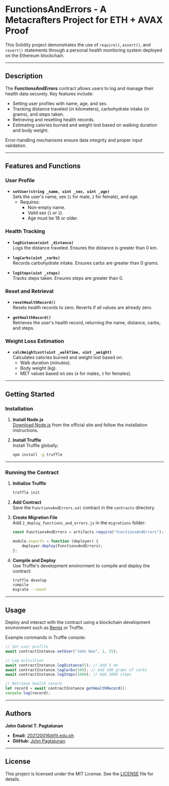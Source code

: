 # FunctionsAndErrors - A Metacrafters Project for ETH + AVAX Proof

This Solidity project demonstrates the use of `require()`, `assert()`, and `revert()` statements through a personal health monitoring system deployed on the Ethereum blockchain.

---

## Description

The **FunctionsAndErrors** contract allows users to log and manage their health data securely. Key features include:

- Setting user profiles with name, age, and sex.
- Tracking distance traveled (in kilometers), carbohydrate intake (in grams), and steps taken.
- Retrieving and resetting health records.
- Estimating calories burned and weight lost based on walking duration and body weight.

Error-handling mechanisms ensure data integrity and proper input validation.

---

## Features and Functions

### User Profile
- **`setUser(string _name, uint _sex, uint _age)`**  
  Sets the user's name, sex (`1` for male, `2` for female), and age.  
  - Requires: 
    - Non-empty name.  
    - Valid sex (`1` or `2`).  
    - Age must be 18 or older.  

### Health Tracking
- **`logDistance(uint _distance)`**  
  Logs the distance traveled. Ensures the distance is greater than 0 km.

- **`logCarbs(uint _carbs)`**  
  Records carbohydrate intake. Ensures carbs are greater than 0 grams.

- **`logSteps(uint _steps)`**  
  Tracks steps taken. Ensures steps are greater than 0.

### Reset and Retrieval
- **`resetHealthRecord()`**  
  Resets health records to zero. Reverts if all values are already zero.

- **`getHealthRecord()`**  
  Retrieves the user's health record, returning the name, distance, carbs, and steps.

### Weight Loss Estimation
- **`calcWeightLost(uint _walkTime, uint _weight)`**  
  Calculates calories burned and weight lost based on:
  - Walk duration (minutes).
  - Body weight (kg).
  - MET values based on sex (`4` for males, `3` for females).  

---

## Getting Started

### Installation

1. **Install Node.js**  
   [Download Node.js](https://nodejs.org) from the official site and follow the installation instructions.

2. **Install Truffle**  
   Install Truffle globally:  
   ```bash
   npm install -g truffle
   ```

---

### Running the Contract

1. **Initialize Truffle**  
   ```bash
   truffle init
   ```

2. **Add Contract**  
   Save the `FunctionsAndErrors.sol` contract in the `contracts` directory.

3. **Create Migration File**  
   Add `2_deploy_functions_and_errors.js` in the `migrations` folder:  
   ```javascript
   const FunctionsAndErrors = artifacts.require("FunctionsAndErrors");

   module.exports = function (deployer) {
       deployer.deploy(FunctionsAndErrors);
   };
   ```

4. **Compile and Deploy**  
   Use Truffle's development environment to compile and deploy the contract:  
   ```bash
   truffle develop
   compile
   migrate --reset
   ```

---

## Usage

Deploy and interact with the contract using a blockchain development environment such as [Remix](https://remix.ethereum.org) or Truffle.  

Example commands in Truffle console:
```javascript
// Set user profile
await contractInstance.setUser("John Doe", 1, 25);

// Log activities
await contractInstance.logDistance(5); // Add 5 km
await contractInstance.logCarbs(100); // Add 100 grams of carbs
await contractInstance.logSteps(2000); // Add 2000 steps

// Retrieve health record
let record = await contractInstance.getHealthRecord();
console.log(record);
```

---

## Authors

**John Gabriel T. Pagtalunan**  
- **Email:** 202120016@fit.edu.ph  
- **GitHub:** [John Pagtalunan](https://github.com/j.g.pagtalunan14)  

---

## License

This project is licensed under the MIT License. See the [LICENSE](LICENSE) file for details.  
